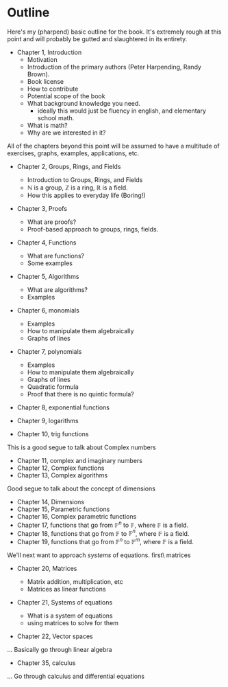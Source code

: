 # Outline

Here's my (pharpend) basic outline for the book. It's extremely rough at this
point and will probably be gutted and slaughtered in its entirety.

* Chapter 1, Introduction
    + Motivation
    + Introduction of the primary authors (Peter Harpending, Randy Brown).
    + Book license
    + How to contribute 
    + Potential scope of the book
    + What background knowledge you need.
        - ideally this would just be fluency in english, and elementary school math.
    + What is math?
    + Why are we interested in it?

All of the chapters beyond this point will be assumed to have a multitude of
exercises, graphs, examples, applications, etc.

* Chapter 2, Groups, Rings, and Fields
    + Introduction to Groups, Rings, and Fields
    + $\mathbb{N}$ is a group, $\mathbb{Z}$ is a ring, $\mathbb{R}$ is a
      field.
    + How this applies to everyday life (Boring!)

* Chapter 3, Proofs
    + What are proofs?
    + Proof-based approach to groups, rings, fields.

* Chapter 4, Functions
    + What are functions?
    + Some examples

* Chapter 5, Algorithms
    + What are algorithms?
    + Examples

* Chapter 6, monomials
    + Examples
    + How to manipulate them algebraically
    + Graphs of lines

* Chapter 7, polynomials
    + Examples
    + How to manipulate them algebraically
    + Graphs of lines
    + Quadratic formula
    + Proof that there is no quintic formula?

* Chapter 8, exponential functions
* Chapter 9, logarithms
* Chapter 10, trig functions

This is a good segue to talk about Complex numbers

* Chapter 11, complex and imaginary numbers
* Chapter 12, Complex functions
* Chapter 13, Complex algorithms

Good segue to talk about the concept of dimensions

* Chapter 14, Dimensions
* Chapter 15, Parametric functions
* Chapter 16, Complex parametric functions
* Chapter 17, functions that go from $\mathbb{F}^n$ to $\mathbb{F}$, where $\mathbb{F}$ is a field.
* Chapter 18, functions that go from $\mathbb{F}$ to $\mathbb{F}^n$, where $\mathbb{F}$ is a field.
* Chapter 19, functions that go from $\mathbb{F}^n$ to $\mathbb{F}^m$, where $\mathbb{F}$ is a field.
                                                         
We'll next want to approach *systems* of equations. first\ matrices

* Chapter 20, Matrices
    + Matrix addition, multiplication, etc
    + Matrices as linear functions

* Chapter 21, Systems of equations
    + What is a system of equations
    + using matrices to solve for them

* Chapter 22, Vector spaces

... Basically go through linear algebra

* Chapter 35, calculus

... Go through calculus and differential equations
